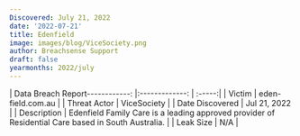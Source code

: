 ```yaml
---
Discovered: July 21, 2022
date: '2022-07-21'
title: Edenfield
image: images/blog/ViceSociety.png
author: Breachsense Support
draft: false
yearmonths: 2022/july
---
```


| Data Breach Report------------:     |:-------------:    | :-----:|
| Victim      | eden-field.com.au      | 
| Threat Actor      | ViceSociety      | 
| Date Discovered      | Jul 21, 2022      | 
| Description      | Edenfield Family Care is a leading approved provider of Residential Care based in South Australia.      | 
| Leak Size      | N/A      | 

